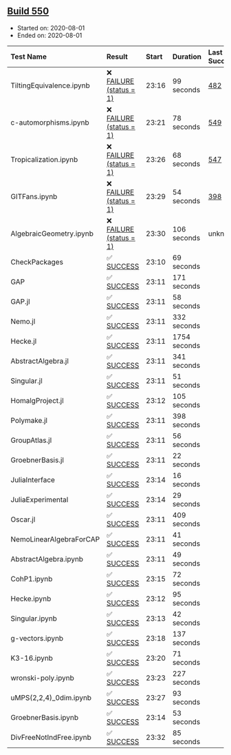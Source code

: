 ## [Build 550](https://oscarci.mathematik.uni-kl.de/job/oscar-stable/550/)

* Started on: 2020-08-01
* Ended on: 2020-08-01

| Test Name    | Result | Start | Duration | Last Success | First Failure |
|:-------------|:-------|:------|:---------|:-------------|:--------------|
| TiltingEquivalence.ipynb | ❌ [FAILURE (status = 1)](https://oscarci.mathematik.uni-kl.de/job/oscar-stable/550/artifact/logs/build-550/TiltingEquivalence.ipynb.log) | 23:16 | 99 seconds | [482](https://oscarci.mathematik.uni-kl.de/job/oscar-stable/482/) | [483](https://oscarci.mathematik.uni-kl.de/job/oscar-stable/483/) |
| c-automorphisms.ipynb | ❌ [FAILURE (status = 1)](https://oscarci.mathematik.uni-kl.de/job/oscar-stable/550/artifact/logs/build-550/c-automorphisms.ipynb.log) | 23:21 | 78 seconds | [549](https://oscarci.mathematik.uni-kl.de/job/oscar-stable/549/) | [550](https://oscarci.mathematik.uni-kl.de/job/oscar-stable/550/) |
| Tropicalization.ipynb | ❌ [FAILURE (status = 1)](https://oscarci.mathematik.uni-kl.de/job/oscar-stable/550/artifact/logs/build-550/Tropicalization.ipynb.log) | 23:26 | 68 seconds | [547](https://oscarci.mathematik.uni-kl.de/job/oscar-stable/547/) | [548](https://oscarci.mathematik.uni-kl.de/job/oscar-stable/548/) |
| GITFans.ipynb | ❌ [FAILURE (status = 1)](https://oscarci.mathematik.uni-kl.de/job/oscar-stable/550/artifact/logs/build-550/GITFans.ipynb.log) | 23:29 | 54 seconds | [398](https://oscarci.mathematik.uni-kl.de/job/oscar-stable/398/) | [399](https://oscarci.mathematik.uni-kl.de/job/oscar-stable/399/) |
| AlgebraicGeometry.ipynb | ❌ [FAILURE (status = 1)](https://oscarci.mathematik.uni-kl.de/job/oscar-stable/550/artifact/logs/build-550/AlgebraicGeometry.ipynb.log) | 23:30 | 106 seconds | unknown | unknown |
| CheckPackages | ✅ [SUCCESS](https://oscarci.mathematik.uni-kl.de/job/oscar-stable/550/artifact/logs/build-550/CheckPackages.log) | 23:10 | 69 seconds |  |  |
| GAP | ✅ [SUCCESS](https://oscarci.mathematik.uni-kl.de/job/oscar-stable/550/artifact/logs/build-550/GAP.log) | 23:11 | 171 seconds |  |  |
| GAP.jl | ✅ [SUCCESS](https://oscarci.mathematik.uni-kl.de/job/oscar-stable/550/artifact/logs/build-550/GAP.jl.log) | 23:11 | 58 seconds |  |  |
| Nemo.jl | ✅ [SUCCESS](https://oscarci.mathematik.uni-kl.de/job/oscar-stable/550/artifact/logs/build-550/Nemo.jl.log) | 23:11 | 332 seconds |  |  |
| Hecke.jl | ✅ [SUCCESS](https://oscarci.mathematik.uni-kl.de/job/oscar-stable/550/artifact/logs/build-550/Hecke.jl.log) | 23:11 | 1754 seconds |  |  |
| AbstractAlgebra.jl | ✅ [SUCCESS](https://oscarci.mathematik.uni-kl.de/job/oscar-stable/550/artifact/logs/build-550/AbstractAlgebra.jl.log) | 23:11 | 341 seconds |  |  |
| Singular.jl | ✅ [SUCCESS](https://oscarci.mathematik.uni-kl.de/job/oscar-stable/550/artifact/logs/build-550/Singular.jl.log) | 23:11 | 51 seconds |  |  |
| HomalgProject.jl | ✅ [SUCCESS](https://oscarci.mathematik.uni-kl.de/job/oscar-stable/550/artifact/logs/build-550/HomalgProject.jl.log) | 23:12 | 105 seconds |  |  |
| Polymake.jl | ✅ [SUCCESS](https://oscarci.mathematik.uni-kl.de/job/oscar-stable/550/artifact/logs/build-550/Polymake.jl.log) | 23:11 | 398 seconds |  |  |
| GroupAtlas.jl | ✅ [SUCCESS](https://oscarci.mathematik.uni-kl.de/job/oscar-stable/550/artifact/logs/build-550/GroupAtlas.jl.log) | 23:11 | 56 seconds |  |  |
| GroebnerBasis.jl | ✅ [SUCCESS](https://oscarci.mathematik.uni-kl.de/job/oscar-stable/550/artifact/logs/build-550/GroebnerBasis.jl.log) | 23:11 | 22 seconds |  |  |
| JuliaInterface | ✅ [SUCCESS](https://oscarci.mathematik.uni-kl.de/job/oscar-stable/550/artifact/logs/build-550/JuliaInterface.log) | 23:14 | 16 seconds |  |  |
| JuliaExperimental | ✅ [SUCCESS](https://oscarci.mathematik.uni-kl.de/job/oscar-stable/550/artifact/logs/build-550/JuliaExperimental.log) | 23:14 | 29 seconds |  |  |
| Oscar.jl | ✅ [SUCCESS](https://oscarci.mathematik.uni-kl.de/job/oscar-stable/550/artifact/logs/build-550/Oscar.jl.log) | 23:11 | 409 seconds |  |  |
| NemoLinearAlgebraForCAP | ✅ [SUCCESS](https://oscarci.mathematik.uni-kl.de/job/oscar-stable/550/artifact/logs/build-550/NemoLinearAlgebraForCAP.log) | 23:11 | 41 seconds |  |  |
| AbstractAlgebra.ipynb | ✅ [SUCCESS](https://oscarci.mathematik.uni-kl.de/job/oscar-stable/550/artifact/logs/build-550/AbstractAlgebra.ipynb.log) | 23:11 | 49 seconds |  |  |
| CohP1.ipynb | ✅ [SUCCESS](https://oscarci.mathematik.uni-kl.de/job/oscar-stable/550/artifact/logs/build-550/CohP1.ipynb.log) | 23:15 | 72 seconds |  |  |
| Hecke.ipynb | ✅ [SUCCESS](https://oscarci.mathematik.uni-kl.de/job/oscar-stable/550/artifact/logs/build-550/Hecke.ipynb.log) | 23:12 | 95 seconds |  |  |
| Singular.ipynb | ✅ [SUCCESS](https://oscarci.mathematik.uni-kl.de/job/oscar-stable/550/artifact/logs/build-550/Singular.ipynb.log) | 23:13 | 42 seconds |  |  |
| g-vectors.ipynb | ✅ [SUCCESS](https://oscarci.mathematik.uni-kl.de/job/oscar-stable/550/artifact/logs/build-550/g-vectors.ipynb.log) | 23:18 | 137 seconds |  |  |
| K3-16.ipynb | ✅ [SUCCESS](https://oscarci.mathematik.uni-kl.de/job/oscar-stable/550/artifact/logs/build-550/K3-16.ipynb.log) | 23:20 | 71 seconds |  |  |
| wronski-poly.ipynb | ✅ [SUCCESS](https://oscarci.mathematik.uni-kl.de/job/oscar-stable/550/artifact/logs/build-550/wronski-poly.ipynb.log) | 23:23 | 227 seconds |  |  |
| uMPS(2,2,4)_0dim.ipynb | ✅ [SUCCESS](https://oscarci.mathematik.uni-kl.de/job/oscar-stable/550/artifact/logs/build-550/uMPS-2-2-4-_0dim.ipynb.log) | 23:27 | 93 seconds |  |  |
| GroebnerBasis.ipynb | ✅ [SUCCESS](https://oscarci.mathematik.uni-kl.de/job/oscar-stable/550/artifact/logs/build-550/GroebnerBasis.ipynb.log) | 23:14 | 53 seconds |  |  |
| DivFreeNotIndFree.ipynb | ✅ [SUCCESS](https://oscarci.mathematik.uni-kl.de/job/oscar-stable/550/artifact/logs/build-550/DivFreeNotIndFree.ipynb.log) | 23:32 | 85 seconds |  |  |

